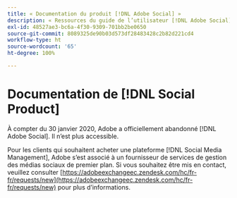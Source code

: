 ```yaml
---
title: « Documentation du produit [!DNL Adobe Social] »
description: « Ressources du guide de l’utilisateur [!DNL Adobe Social] »
exl-id: 48527ae3-bc6a-4f30-9309-701bb2be0650
source-git-commit: 8089325de90b03d573df28483428c2b82d221cd4
workflow-type: ht
source-wordcount: '65'
ht-degree: 100%

---
```


# Documentation de [!DNL Social Product]

À compter du 30 janvier 2020, Adobe a officiellement abandonné [!DNL Adobe Social]. Il n’est plus accessible.

Pour les clients qui souhaitent acheter une plateforme [!DNL Social Media Management], Adobe s’est associé à un fournisseur de services de gestion des médias sociaux de premier plan. Si vous souhaitez être mis en contact, veuillez consulter [https://adobeexchangeec.zendesk.com/hc/fr-fr/requests/new](https://adobeexchangeec.zendesk.com/hc/fr-fr/requests/new) pour plus d’informations.
